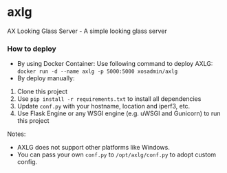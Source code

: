 # axlg
AX Looking Glass Server - A simple looking glass server  
  
### How to deploy
- By using Docker Container: Use following command to deploy AXLG:
``docker run -d --name axlg -p 5000:5000 xosadmin/axlg``  
- By deploy manually:  
1. Clone this project  
2. Use ``pip install -r requirements.txt`` to install all dependencies  
3. Update ``conf.py`` with your hostname, location and iperf3, etc.  
4. Use Flask Engine or any WSGI engine (e.g. uWSGI and Gunicorn) to run this project  
  
Notes:   
- AXLG does not support other platforms like Windows.
- You can pass your own ``conf.py`` to ``/opt/axlg/conf.py`` to adopt custom config.  
  
